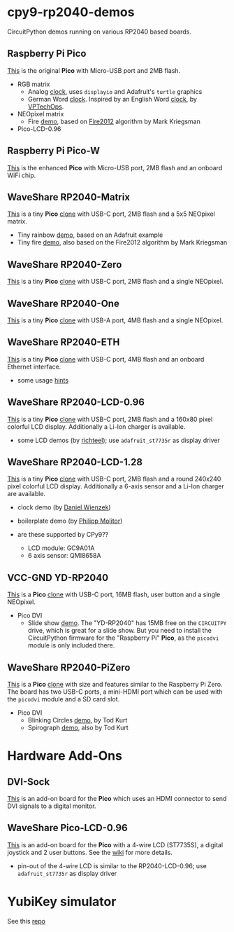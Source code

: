 # cpy9-rp2040-demos
CircuitPython demos running on various RP2040 based boards.

## Raspberry Pi Pico
[This](media/Raspberry-Pi-Pico-H-details-7.jpg) is the original **Pico** with Micro-USB port and 2MB flash.

- RGB matrix
  - Analog [clock](rgb-matrix/clocks/analog.py), uses `displayio` and Adafruit's `turtle` graphics
  - German Word [clock](rgb-matrix/clocks/word-de.py). Inspired by an English Word [clock](rgb-matrix/clocks/word-en.py), by [VPTechOps](https://adafruit-playground.com/u/VPTechOps/pages/rgb-matrix-word-clocks). 
- NEOpixel matrix
  - Fire [demo](neopixel/fire/fire12.py), based on [Fire2012](https://blog.kriegsman.org/2014/04/04/fire2012-an-open-source-fire-simulation-for-arduino-and-leds/) algorithm by Mark Kriegsman
- Pico-LCD-0.96

## Raspberry Pi Pico-W
[This](media/Raspberry-Pi-Pico-W-details-17.jpg) is the enhanced **Pico** with Micro-USB port, 2MB flash and an onboard WiFi chip.

## WaveShare RP2040-Matrix
[This](media/RP2040-Matrix-details-9.jpg) is a tiny **Pico** [clone](http://www.waveshare.com/wiki/RP2040-Matrix) with USB-C port, 2MB flash and a 5x5 NEOpixel matrix.

- Tiny rainbow [demo](neopixel/rainbow/rainbow7.py), based on an Adafruit example
- Tiny fire [demo](neopixel/fire/fire8.py), also based on the Fire2012 algorithm by Mark Kriegsman

## WaveShare RP2040-Zero
[This](media/RP2040-Zero-details-7.jpg) is a tiny **Pico** [clone](http://www.waveshare.com/wiki/RP2040-Zero) with USB-C port, 2MB flash and a single NEOpixel.

## WaveShare RP2040-One
[This](media/RP2040-One-details-9.jpg) is a tiny **Pico** [clone](http://www.waveshare.com/wiki/RP2040-One) with USB-A port, 4MB flash and a single NEOpixel.

## WaveShare RP2040-ETH
[This](media/RP2040-ETH-details-inter.jpg) is a tiny **Pico** [clone](http://www.waveshare.com/wiki/RP2040-ETH) with USB-C port, 4MB flash and an onboard Ethernet interface.

- some usage [hints](microPython/RP2040-ETH.md)

## WaveShare RP2040-LCD-0.96
[This](media/RP2040-LCD-0.96-details-7.jpg) is a tiny **Pico** [clone](http://www.waveshare.com/wiki/RP2040-LCD-0.96) with USB-C port, 2MB flash and a 160x80 pixel colorful LCD display. Additionally a Li-Ion charger is available.

- some LCD demos (by [richteel](https://github.com/richteel/Waveshare-RP2040-LCD-0.96)); use `adafruit_st7735r` as display driver

## WaveShare RP2040-LCD-1.28
[This](media/RP2040-LCD-1.28_Spec01.jpg) is a tiny **Pico** [clone](https://www.waveshare.com/wiki/RP2040-LCD-1.28) with USB-C port, 2MB flash and a round 240x240 pixel colorful LCD display. Additionally a 6-axis sensor and a Li-Ion charger are available.

- clock demo (by [Daniel Wienzek](https://github.com/dawigit/picoclock))
- boilerplate demo (by [Philipp Molitor](https://github.com/PhilippMolitor/waveshare-rp2040-roundlcd-boilerplate))

- are these supported by CPy9??
  - LCD module: GC9A01A
  - 6 axis sensor: QMI8658A 

## VCC-GND YD-RP2040
[This](media/YD-2040-PIN.png) is a **Pico** [clone](https://sites.google.com/view/raspberrypibuenosaires/yd-rp2040-16mb) with USB-C port, 16MB flash, user button and a single NEOpixel.

- Pico DVI
  - Slide show [demo](pico-dvi/dvi-sock/slide-show.py). The "YD-RP2040" has 15MB free on the `CIRCUITPY` drive, which is great for a slide show. But you need to install the CircuitPython firmware for the "Raspberry Pi" **Pico**, as the `picodvi` module is only included there.

## WaveShare RP2040-PiZero
[This](media/RP2040-PiZero-Schematic.pdf) is a **Pico** [clone](http://www.waveshare.com/wiki/RP2040-PiZero) with size and features similar to the Raspberry Pi Zero. The board has two USB-C ports, a mini-HDMI port which can be used with the `picodvi` module and a SD card slot.

- Pico DVI
  - Blinking Circles [demo](pico-dvi/pi-zero/plusses.py), by Tod Kurt
  - Spirograph [demo](pico-dvi/pi-zero/spiro.py), also by Tod Kurt

# Hardware Add-Ons

## DVI-Sock
[This](media/DVISockfrRaspberryPiPico-130853.jpg) is an add-on board for the **Pico** which uses an HDMI connector to send DVI signals to a digital monitor.

## WaveShare Pico-LCD-0.96
[This](media/Pico-LCD-0.96-details-inter.jpg) is an add-on board for the **Pico** with a 4-wire LCD (ST7735S), a digital joystick and 2 user buttons. See the [wiki](https://www.waveshare.com/wiki/Pico-LCD-0.96) for more details.

- pin-out of the 4-wire LCD is similar to the RP2040-LCD-0.96; use `adafruit_st7735r` as display driver

# YubiKey simulator
See this [repo](https://github.com/pagong/cpy9-rp2040-yksim)


